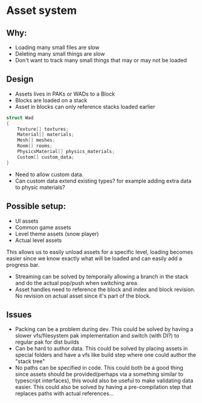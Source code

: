 # Asset system

## Why:
* Loading many small files are slow
* Deleting many small things are slow
* Don't want to track many small things that may or may not be loaded

## Design
* Assets lives in PAKs or WADs to a Block
* Blocks are loaded on a stack
* Asset in blocks can only reference stacks loaded earlier

```cpp
struct Wad
{
    Texture[] textures;
    Material[] materials;
    Mesh[] meshes;
    Room[] rooms;
    PhysicsMaterial[] physics_materials;
    Custom[] custom_data;
}
```
* Need to allow custom data.
* Can custom data extend existing types? for example adding extra data to physic materials?

## Possible setup:
* UI assets
* Common game assets
* Level theme assets (snow player)
* Actual level assets

This allows us to easily unload assets for a specific level, loading becomes easier since we know exactly what will be loaded and can easily add a progress bar.

* Streaming can be solved by temporaily allowing a branch in the stack and do the actual pop/push when switching area.
* Asset handles need to reference the block and index and block revision. No revision on actual asset since it's part of the block.

## Issues
* Packing can be a problem during dev.
  This could be solved by having a slower vfs/filesystem pak implementation and switch (with DI?) to regular pak for dist builds
* Can be hard to author data.
  This could be solved by placing assets in special folders and have a vfs like build step where one could author the "stack tree"
* No paths can be specified in code.
  This could both be a good thing since assets should be provided(perhaps via a something similar to typescript interfaces), this would also be useful to make validating data easier. This could also be solved by having a pre-compilation step that replaces paths with actual references...
